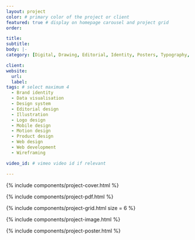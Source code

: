 ```yaml
---
layout: project
color: # primary color of the project or client
featured: true # display on homepage carousel and project grid
order: 

title: 
subtitle: 
body: |-
category: [Digital, Drawing, Editorial, Identity, Posters, Typography, Video] # choose one

client: 
website:
  url: 
  label: 
tags: # select maximum 4
  - Brand identity
  - Data visualisation
  - Design system
  - Editorial design
  - Illustration
  - Logo design
  - Mobile design
  - Motion design
  - Product design
  - Web design
  - Web development
  - Wireframing

video_id: # vimeo video id if relevant

---
```


{% include components/project-cover.html %}

{% include components/project-pdf.html %}

{% include components/project-grid.html
  size = 6
%}

{% include components/project-image.html %}

{% include components/project-poster.html %}
